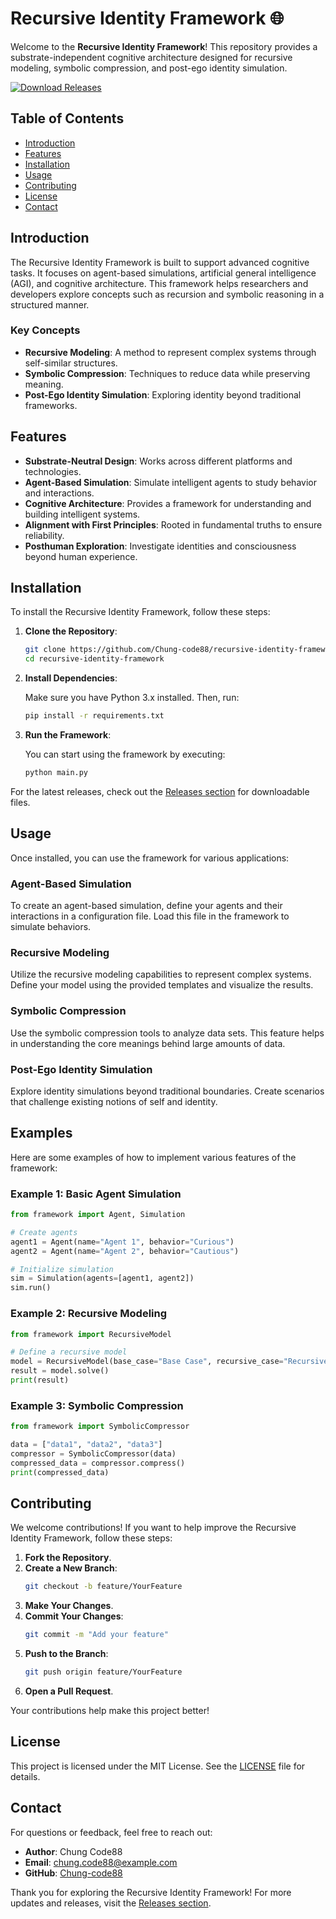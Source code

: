 # Recursive Identity Framework 🌐

Welcome to the **Recursive Identity Framework**! This repository provides a substrate-independent cognitive architecture designed for recursive modeling, symbolic compression, and post-ego identity simulation. 

[![Download Releases](https://img.shields.io/badge/Download%20Releases-Click%20Here-blue)](https://github.com/Chung-code88/recursive-identity-framework/releases)

## Table of Contents

- [Introduction](#introduction)
- [Features](#features)
- [Installation](#installation)
- [Usage](#usage)
- [Contributing](#contributing)
- [License](#license)
- [Contact](#contact)

## Introduction

The Recursive Identity Framework is built to support advanced cognitive tasks. It focuses on agent-based simulations, artificial general intelligence (AGI), and cognitive architecture. This framework helps researchers and developers explore concepts such as recursion and symbolic reasoning in a structured manner.

### Key Concepts

- **Recursive Modeling**: A method to represent complex systems through self-similar structures.
- **Symbolic Compression**: Techniques to reduce data while preserving meaning.
- **Post-Ego Identity Simulation**: Exploring identity beyond traditional frameworks.

## Features

- **Substrate-Neutral Design**: Works across different platforms and technologies.
- **Agent-Based Simulation**: Simulate intelligent agents to study behavior and interactions.
- **Cognitive Architecture**: Provides a framework for understanding and building intelligent systems.
- **Alignment with First Principles**: Rooted in fundamental truths to ensure reliability.
- **Posthuman Exploration**: Investigate identities and consciousness beyond human experience.

## Installation

To install the Recursive Identity Framework, follow these steps:

1. **Clone the Repository**:

   ```bash
   git clone https://github.com/Chung-code88/recursive-identity-framework.git
   cd recursive-identity-framework
   ```

2. **Install Dependencies**:

   Make sure you have Python 3.x installed. Then, run:

   ```bash
   pip install -r requirements.txt
   ```

3. **Run the Framework**:

   You can start using the framework by executing:

   ```bash
   python main.py
   ```

For the latest releases, check out the [Releases section](https://github.com/Chung-code88/recursive-identity-framework/releases) for downloadable files.

## Usage

Once installed, you can use the framework for various applications:

### Agent-Based Simulation

To create an agent-based simulation, define your agents and their interactions in a configuration file. Load this file in the framework to simulate behaviors.

### Recursive Modeling

Utilize the recursive modeling capabilities to represent complex systems. Define your model using the provided templates and visualize the results.

### Symbolic Compression

Use the symbolic compression tools to analyze data sets. This feature helps in understanding the core meanings behind large amounts of data.

### Post-Ego Identity Simulation

Explore identity simulations beyond traditional boundaries. Create scenarios that challenge existing notions of self and identity.

## Examples

Here are some examples of how to implement various features of the framework:

### Example 1: Basic Agent Simulation

```python
from framework import Agent, Simulation

# Create agents
agent1 = Agent(name="Agent 1", behavior="Curious")
agent2 = Agent(name="Agent 2", behavior="Cautious")

# Initialize simulation
sim = Simulation(agents=[agent1, agent2])
sim.run()
```

### Example 2: Recursive Modeling

```python
from framework import RecursiveModel

# Define a recursive model
model = RecursiveModel(base_case="Base Case", recursive_case="Recursive Case")
result = model.solve()
print(result)
```

### Example 3: Symbolic Compression

```python
from framework import SymbolicCompressor

data = ["data1", "data2", "data3"]
compressor = SymbolicCompressor(data)
compressed_data = compressor.compress()
print(compressed_data)
```

## Contributing

We welcome contributions! If you want to help improve the Recursive Identity Framework, follow these steps:

1. **Fork the Repository**.
2. **Create a New Branch**:
   ```bash
   git checkout -b feature/YourFeature
   ```
3. **Make Your Changes**.
4. **Commit Your Changes**:
   ```bash
   git commit -m "Add your feature"
   ```
5. **Push to the Branch**:
   ```bash
   git push origin feature/YourFeature
   ```
6. **Open a Pull Request**.

Your contributions help make this project better!

## License

This project is licensed under the MIT License. See the [LICENSE](LICENSE) file for details.

## Contact

For questions or feedback, feel free to reach out:

- **Author**: Chung Code88
- **Email**: chung.code88@example.com
- **GitHub**: [Chung-code88](https://github.com/Chung-code88)

Thank you for exploring the Recursive Identity Framework! For more updates and releases, visit the [Releases section](https://github.com/Chung-code88/recursive-identity-framework/releases).